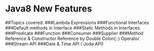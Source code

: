 # Java8 New Features

##Topics covered:
###Lambda Expressions
###Functional Interfaces 
###Default methods in Interface
###Static Methods in Interfaces.
###Predicate
###Function
###Consumer
###Supplier
###Method Reference & Constructor Reference by Double Colon(::) Operator.
###Stream API
###Date & Time API ( Joda API)

